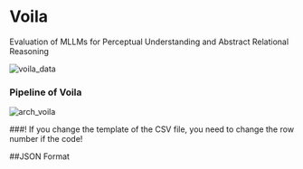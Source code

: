# Voila
Evaluation of MLLMs for Perceptual Understanding and Abstract Relational Reasoning 

![voila_data](https://github.com/user-attachments/assets/19f07148-d4d2-4340-9edd-114150aa3f9a)

### Pipeline of Voila

![arch_voila](https://github.com/user-attachments/assets/23b13e8b-e330-4d14-bb37-29c80b45f5ce)


###! If you change the template of the CSV file, you need to change the row number if the code!

##JSON Format
